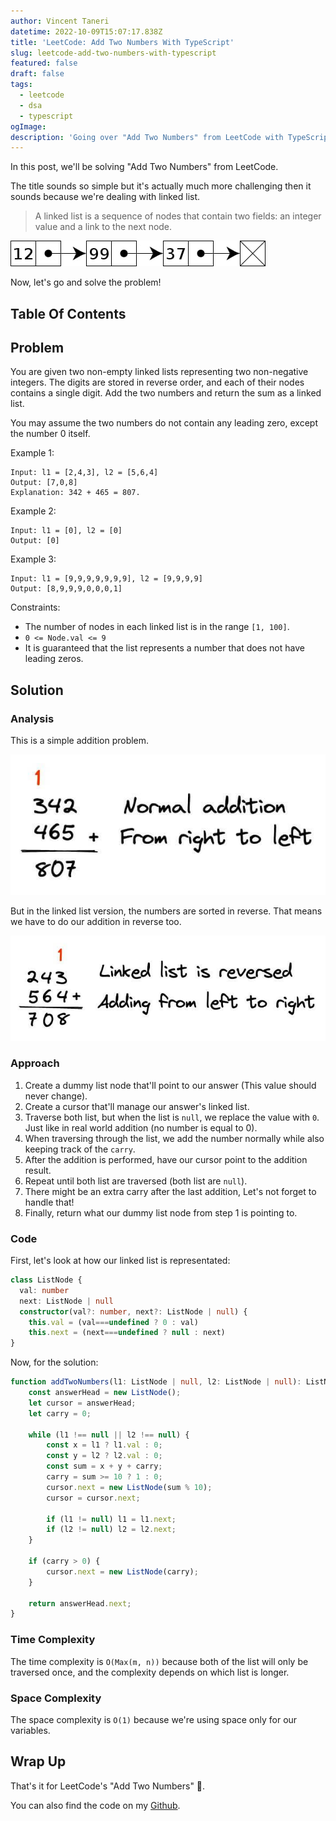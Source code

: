```yaml
---
author: Vincent Taneri
datetime: 2022-10-09T15:07:17.838Z
title: 'LeetCode: Add Two Numbers With TypeScript'
slug: leetcode-add-two-numbers-with-typescript
featured: false
draft: false
tags:
  - leetcode
  - dsa
  - typescript
ogImage:
description: 'Going over "Add Two Numbers" from LeetCode with TypeScript.'
---
```


In this post, we'll be solving "Add Two Numbers" from LeetCode.

The title sounds so simple but it's actually much more challenging then it sounds because we're dealing with linked list.

> A linked list is a sequence of nodes that contain two fields: an integer value and a link to the next node.

![Example of a linked list](./images/linked-list.jpg)

Now, let's go and solve the problem!

## Table Of Contents

## Problem

You are given two non-empty linked lists representing two non-negative integers. The digits are stored in reverse order, and each of their nodes contains a single digit. Add the two numbers and return the sum as a linked list.

You may assume the two numbers do not contain any leading zero, except the number 0 itself.

Example 1:

```
Input: l1 = [2,4,3], l2 = [5,6,4]
Output: [7,0,8]
Explanation: 342 + 465 = 807.
```

Example 2:

```
Input: l1 = [0], l2 = [0]
Output: [0]
```

Example 3:

```
Input: l1 = [9,9,9,9,9,9,9], l2 = [9,9,9,9]
Output: [8,9,9,9,0,0,0,1]
```

Constraints:

- The number of nodes in each linked list is in the range `[1, 100]`.
- `0 <= Node.val <= 9`
- It is guaranteed that the list represents a number that does not have leading zeros.

## Solution

### Analysis

This is a simple addition problem.

![Normal addition](./images/normal-addition.jpeg)

But in the linked list version, the numbers are sorted in reverse. That means we have to do our addition in reverse too.

![Reversed addition](./images/reversed-addition.jpg)

### Approach

1. Create a dummy list node that'll point to our answer (This value should never change).
2. Create a cursor that'll manage our answer's linked list.
3. Traverse both list, but when the list is `null`, we replace the value with `0`. Just like in real world addition (no number is equal to 0).
4. When traversing through the list, we add the number normally while also keeping track of the `carry`.
5. After the addition is performed, have our cursor point to the addition result.
6. Repeat until both list are traversed (both list are `null`).
7. There might be an extra carry after the last addition, Let's not forget to handle that!
8. Finally, return what our dummy list node from step 1 is pointing to.

### Code

First, let's look at how our linked list is representated:

```ts
class ListNode {
  val: number
  next: ListNode | null
  constructor(val?: number, next?: ListNode | null) {
    this.val = (val===undefined ? 0 : val)
    this.next = (next===undefined ? null : next)
}
```

Now, for the solution:

```ts
function addTwoNumbers(l1: ListNode | null, l2: ListNode | null): ListNode | null {
	const answerHead = new ListNode();
	let cursor = answerHead;
	let carry = 0;

	while (l1 !== null || l2 !== null) {
		const x = l1 ? l1.val : 0;
		const y = l2 ? l2.val : 0;
		const sum = x + y + carry;
		carry = sum >= 10 ? 1 : 0;
		cursor.next = new ListNode(sum % 10);
		cursor = cursor.next;

		if (l1 != null) l1 = l1.next;
		if (l2 != null) l2 = l2.next;
	}

	if (carry > 0) {
		cursor.next = new ListNode(carry);
	}

	return answerHead.next;
}
```

### Time Complexity

The time complexity is `O(Max(m, n))` because both of the list will only be traversed once, and the complexity depends on which list is longer.

### Space Complexity

The space complexity is `O(1)` because we're using space only for our variables.

## Wrap Up

That's it for LeetCode's "Add Two Numbers" 🎉.

You can also find the code on my [Github](https://github.com/tanerijun/ts-leetcode).
